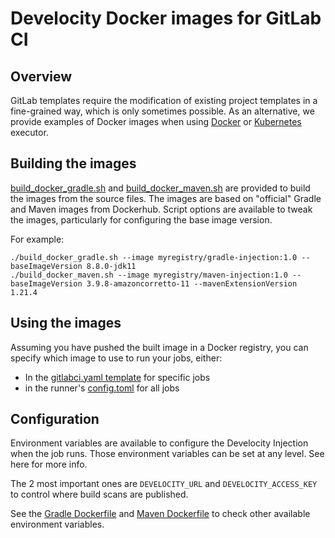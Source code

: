 # Develocity Docker images for GitLab CI

## Overview
GitLab templates require the modification of existing project templates in a fine-grained way, which is only sometimes possible.
As an alternative, we provide examples of Docker images when using [Docker](https://docs.gitlab.com/runner/executors/docker.html) or [Kubernetes](https://docs.gitlab.com/runner/executors/kubernetes/) executor.

## Building the images
[build_docker_gradle.sh](build_docker_gradle.sh) and [build_docker_maven.sh](build_docker_maven.sh) are provided to build the images from the source files.
The images are based on "official" Gradle and Maven images from Dockerhub.
Script options are available to tweak the images, particularly for configuring the base image version.

For example:
```
./build_docker_gradle.sh --image myregistry/gradle-injection:1.0 --baseImageVersion 8.8.0-jdk11
./build_docker_maven.sh --image myregistry/maven-injection:1.0 --baseImageVersion 3.9.8-amazoncorretto-11 --mavenExtensionVersion 1.21.4
```

## Using the images
Assuming you have pushed the built image in a Docker registry, you can specify which image to use to run your jobs, either:
- In the [gitlabci.yaml template](https://docs.gitlab.com/runner/executors/docker.html#define-images-and-services-in-gitlab-ciyml) for specific jobs
- in the runner's [config.toml](https://docs.gitlab.com/runner/executors/docker.html#define-images-and-services-in-configtoml) for all jobs

## Configuration
Environment variables are available to configure the Develocity Injection when the job runs.
Those environment variables can be set at any level. See here for more info.

The 2 most important ones are `DEVELOCITY_URL` and `DEVELOCITY_ACCESS_KEY` to control where build scans are published.

See the [Gradle Dockerfile](src/gradle/docker/Dockerfile) and [Maven Dockerfile](src/maven/docker/Dockerfile) to check other available environment variables.
